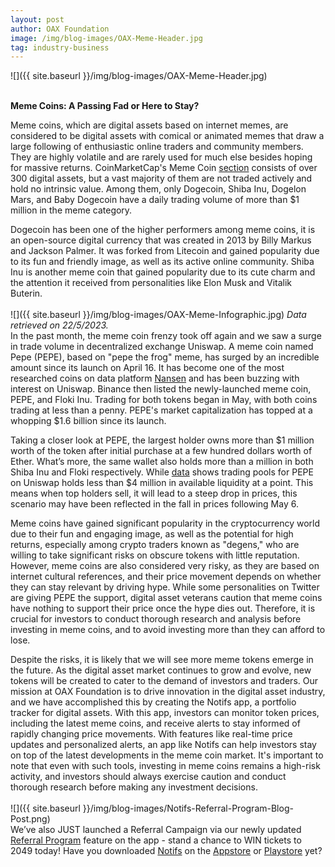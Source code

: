 ```yaml
---
layout: post
author: OAX Foundation
image: /img/blog-images/OAX-Meme-Header.jpg
tag: industry-business
---
```


![]({{ site.baseurl }}/img/blog-images/OAX-Meme-Header.jpg)

<br><b>Meme Coins: A Passing Fad or Here to Stay?</b>

Meme coins, which are digital assets based on internet memes, are considered to be digital assets with comical or animated memes that draw a large following of enthusiastic online traders and community members. They are highly volatile and are rarely used for much else besides hoping for massive returns.  CoinMarketCap's Meme Coin <a href="https://coinmarketcap.com/view/memes/">section</a> consists of over 300 digital assets, but a vast majority of them are not traded actively and hold no intrinsic value. Among them, only Dogecoin, Shiba Inu, Dogelon Mars, and Baby Dogecoin have a daily trading volume of more than $1 million in the meme category. 

Dogecoin has been one of the higher performers among meme coins, it is an open-source digital currency that was created in 2013 by Billy Markus and Jackson Palmer. It was forked from Litecoin and gained popularity due to its fun and friendly image, as well as its active online community. Shiba Inu is another meme coin that gained popularity due to its cute charm and the attention it received from personalities like Elon Musk and Vitalik Buterin. 
<br><br>
![]({{ site.baseurl }}/img/blog-images/OAX-Meme-Infographic.jpg)
<i>Data retrieved on 22/5/2023.</i>
<br>
In the past month, the meme coin frenzy took off again and we saw a surge in trade volume in decentralized exchange Uniswap. A meme coin named Pepe (PEPE), based on "pepe the frog" meme, has surged by an incredible amount since its launch on April 16. It has become one of the most researched coins on data platform <a href="https://finance.yahoo.com/news/pepe-meme-coin-liquidity-pool-152251354.html#:~:text=The%20frog%2Dbased%20meme%20coin,standard%20and%20VIP%20subscription%20tiers">Nansen</a> and has been buzzing with interest on Uniswap. Binance then listed the newly-launched meme coin, PEPE, and Floki Inu. Trading for both tokens began in May, with both coins trading at less than a penny. PEPE's market capitalization has topped at a whopping $1.6 billion since its launch.

Taking a closer look at PEPE, the largest holder owns more than $1 million worth of the token after initial purchase at a few hundred dollars worth of Ether. What’s more, the same wallet also holds more than a million in both Shiba Inu and Floki respectively. While <a href="https://www.coindesk.com/markets/2023/04/25/pepe-coins-top-bull-also-has-millions-in-shiba-inu-but-holdings-suggest-risk-for-traders/?outputType=amp">data</a> shows trading pools for PEPE on Uniswap holds less than $4 million in available liquidity at a point. This means when top holders sell, it will lead to a steep drop in prices, this scenario may have been reflected in the fall in prices following May 6. 

Meme coins have gained significant popularity in the cryptocurrency world due to their fun and engaging image, as well as the potential for high returns, especially among crypto traders known as "degens," who are willing to take significant risks on obscure tokens with little reputation. However, meme coins are also considered very risky, as they are based on internet cultural references, and their price movement depends on whether they can stay relevant by driving hype. While some personalities on Twitter are giving PEPE the support, digital asset veterans caution that meme coins have nothing to support their price once the hype dies out. Therefore, it is crucial for investors to conduct thorough research and analysis before investing in meme coins, and to avoid investing more than they can afford to lose.

Despite the risks, it is likely that we will see more meme tokens emerge in the future. As the digital asset  market continues to grow and evolve, new tokens will be created to cater to the demand of investors and traders. Our mission at OAX Foundation is to drive innovation in the digital asset industry, and we have accomplished this by creating the Notifs app, a portfolio tracker for digital assets. With this app, investors can monitor token prices, including the latest meme coins, and receive alerts to stay informed of rapidly changing price movements. With features like real-time price updates and personalized alerts, an app like Notifs can help investors stay on top of the latest developments in the meme coin market. It's important to note that even with such tools, investing in meme coins remains a high-risk activity, and investors should always exercise caution and conduct thorough research before making any investment decisions.
<br><br>
![]({{ site.baseurl }}/img/blog-images/Notifs-Referral-Program-Blog-Post.png)
<br>
We’ve also JUST launched a Referral Campaign via our newly updated <a href="https://notifs.co/blog/notifs-may-referral-campaign">Referral Program</a> feature on the app - stand a chance to WIN tickets to 2049 today! Have you downloaded <a href="https://www.notifs.co">Notifs</a> on the <a href="https://apps.apple.com/hk/app/notifs/id6444669003?l=en">Appstore</a> or <a href="https://play.google.com/store/apps/details?id=com.oax.notifs&pli=1">Playstore</a> yet? 


